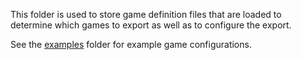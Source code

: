 This folder is used to store game definition files that
are loaded to determine which games to export as well as
to configure the export.

See the [examples](./examples) folder for example game
configurations.
